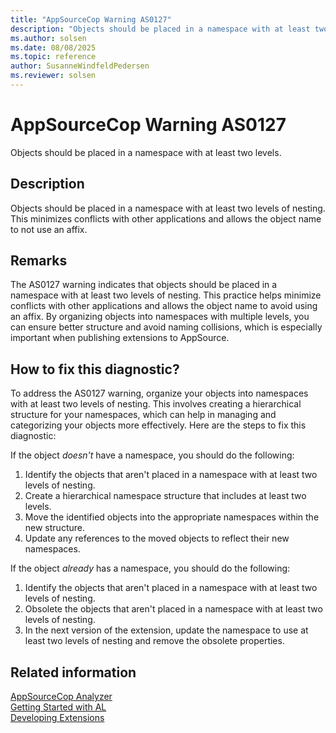 ```yaml
---
title: "AppSourceCop Warning AS0127"
description: "Objects should be placed in a namespace with at least two levels of nesting."
ms.author: solsen
ms.date: 08/08/2025
ms.topic: reference
author: SusanneWindfeldPedersen
ms.reviewer: solsen
---
```

[//]: # (START>DO_NOT_EDIT)
[//]: # (IMPORTANT:Do not edit any of the content between here and the END>DO_NOT_EDIT.)
[//]: # (Any modifications should be made in the .xml files in the ModernDev repo.)
# AppSourceCop Warning AS0127
Objects should be placed in a namespace with at least two levels.

## Description
Objects should be placed in a namespace with at least two levels of nesting. This minimizes conflicts with other applications and allows the object name to not use an affix.

[//]: # (IMPORTANT: END>DO_NOT_EDIT)

## Remarks

The AS0127 warning indicates that objects should be placed in a namespace with at least two levels of nesting. This practice helps minimize conflicts with other applications and allows the object name to avoid using an affix. By organizing objects into namespaces with multiple levels, you can ensure better structure and avoid naming collisions, which is especially important when publishing extensions to AppSource.

## How to fix this diagnostic?

To address the AS0127 warning, organize your objects into namespaces with at least two levels of nesting. This involves creating a hierarchical structure for your namespaces, which can help in managing and categorizing your objects more effectively. Here are the steps to fix this diagnostic:

If the object *doesn't* have a namespace, you should do the following:

1. Identify the objects that aren't placed in a namespace with at least two levels of nesting.
2. Create a hierarchical namespace structure that includes at least two levels.
3. Move the identified objects into the appropriate namespaces within the new structure.
4. Update any references to the moved objects to reflect their new namespaces.

If the object *already* has a namespace, you should do the following:

1. Identify the objects that aren't placed in a namespace with at least two levels of nesting.
1. Obsolete the objects that aren't placed in a namespace with at least two levels of nesting.
1. In the next version of the extension, update the namespace to use at least two levels of nesting and remove the obsolete properties.

## Related information

[AppSourceCop Analyzer](appsourcecop.md)  
[Getting Started with AL](../devenv-get-started.md)  
[Developing Extensions](../devenv-dev-overview.md)  